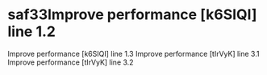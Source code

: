 # saf33Improve performance [k6SIQI] line 1.2
Improve performance [k6SIQI] line 1.3
Improve performance [tIrVyK] line 3.1
Improve performance [tIrVyK] line 3.2
